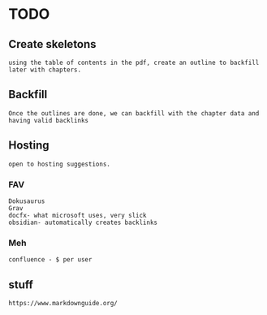 # TODO

## Create skeletons

    using the table of contents in the pdf, create an outline to backfill later with chapters. 

## Backfill

    Once the outlines are done, we can backfill with the chapter data and having valid backlinks

## Hosting

    open to hosting suggestions.

### FAV

    Dokusaurus
    Grav
    docfx- what microsoft uses, very slick
    obsidian- automatically creates backlinks

### Meh

    confluence - $ per user

## stuff

    https://www.markdownguide.org/
    